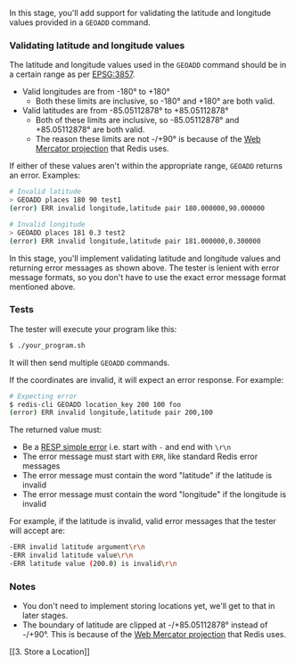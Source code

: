In this stage, you'll add support for validating the latitude and longitude values provided in a `GEOADD` command.

### Validating latitude and longitude values

The latitude and longitude values used in the `GEOADD` command should be in a certain range as per [EPSG:3857](https://epsg.io/3857).

- Valid longitudes are from -180° to +180°
    - Both these limits are inclusive, so -180° and +180° are both valid.
- Valid latitudes are from -85.05112878° to +85.05112878°
    - Both of these limits are inclusive, so -85.05112878° and +85.05112878° are both valid.
    - The reason these limits are not -/+90° is because of the [Web Mercator projection](https://en.wikipedia.org/wiki/Web_Mercator_projection) that Redis uses.

If either of these values aren't within the appropriate range, `GEOADD` returns an error. Examples:

```bash
# Invalid latitude
> GEOADD places 180 90 test1
(error) ERR invalid longitude,latitude pair 180.000000,90.000000

# Invalid longitude
> GEOADD places 181 0.3 test2
(error) ERR invalid longitude,latitude pair 181.000000,0.300000
```

In this stage, you'll implement validating latitude and longitude values and returning error messages as shown above. The tester is lenient with error message formats, so you don't have to use the exact error message format mentioned above.

### Tests

The tester will execute your program like this:

```bash
$ ./your_program.sh
```

It will then send multiple `GEOADD` commands.

If the coordinates are invalid, it will expect an error response. For example:

```bash
# Expecting error
$ redis-cli GEOADD location_key 200 100 foo
(error) ERR invalid longitude,latitude pair 200,100
```

The returned value must:

- Be a [RESP simple error](https://redis.io/docs/latest/develop/reference/protocol-spec/#simple-errors) i.e. start with `-` and end with `\r\n`
- The error message must start with `ERR`, like standard Redis error messages
- The error message must contain the word "latitude" if the latitude is invalid
- The error message must contain the word "longitude" if the longitude is invalid

For example, if the latitude is invalid, valid error messages that the tester will accept are:

```bash
-ERR invalid latitude argument\r\n
-ERR invalid latitude value\r\n
-ERR latitude value (200.0) is invalid\r\n
```

### Notes

- You don't need to implement storing locations yet, we'll get to that in later stages.
- The boundary of latitude are clipped at -/+85.05112878° instead of -/+90°. This is because of the [Web Mercator projection](https://en.wikipedia.org/wiki/Web_Mercator_projection) that Redis uses.

[[3. Store a Location]]